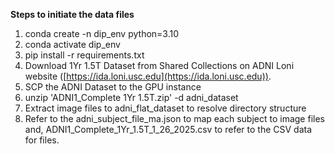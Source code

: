 **Steps to initiate the data files**

1. conda create -n dip_env python=3.10
2. conda activate dip_env
3. pip install -r requirements.txt
4. Download 1Yr 1.5T Dataset from Shared Collections on ADNI Loni website ([https://ida.loni.usc.edu](https://ida.loni.usc.edu)).
5. SCP the ADNI Dataset to the GPU instance
6. unzip 'ADNI1_Complete 1Yr 1.5T.zip' -d adni_dataset
7. Extract image files to adni_flat_dataset to resolve directory structure
8. Refer to the adni_subject_file_ma.json to map each subject to image files and, ADNI1_Complete_1Yr_1.5T_1_26_2025.csv to refer to the CSV data for files.
